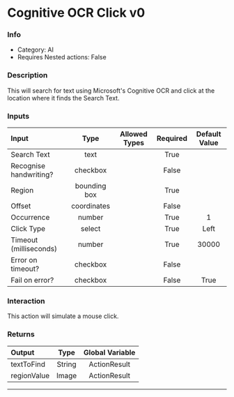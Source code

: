 # Cognitive OCR Click v0

### Info

- Category: AI
- Requires Nested actions: False


### Description
This will search for text using Microsoft's Cognitive OCR and click at the location where it finds the Search Text. 


### Inputs

| Input | Type | Allowed Types | Required |  Default Value |
| :--- | :---: | :---: | :---: | :---: |
| Search Text | text |  | True |  |
| Recognise handwriting? | checkbox |  | False |  |
| Region | bounding box |  | True |  |
| Offset | coordinates |  | False |  |
| Occurrence | number |  | True | 1 |
| Click Type | select |  | True | Left |
| Timeout (milliseconds) | number |  | True | 30000 |
| Error on timeout? | checkbox |  | False |  |
| Fail on error? | checkbox |  | False | True |


### Interaction
This action will simulate a mouse click.

### Returns

| Output | Type | Global Variable |
| :--- | :---: | :---: |
| textToFind | String | ActionResult |
| regionValue | Image | ActionResult |

---